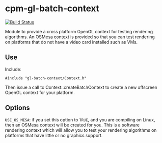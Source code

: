 cpm-gl-batch-context
====================

[![Build Status](https://travis-ci.org/iauns/cpm-gl-batch-context)](https://travis-ci.org/iauns/cpm-gl-batch-context)

Module to provide a cross platform OpenGL context for testing rendering
algorithms. An OSMesa context is provided so that you can test rendering on
platforms that do not have a video card installed such as VMs.

Use
---

Include:

```
#include "gl-batch-context/Context.h"
```

Then issue a call to Context::createBatchContext to create a new offscreen
OpenGL context for your platform.

Options
-------

`USE_OS_MESA`: if you set this option to `TRUE`, and you are compiling on
Linux, then an OSMesa context will be created for you. This is a software
rendering context which will allow you to test your rendering algorithms on
platforms that have little or no graphics support.

